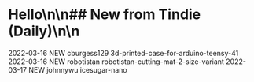 # Hello\n\n## New from Tindie (Daily)\n\n
2022-03-16 NEW cburgess129 3d-printed-case-for-arduino-teensy-41
2022-03-16 NEW robotistan robotistan-cutting-mat-2-size-variant
2022-03-17 NEW johnnywu icesugar-nano
